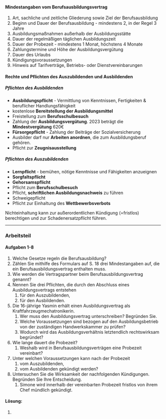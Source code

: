 #### Mindestangaben vom Berufsausbildungsvertrag
1. Art, sachliche und zeitliche Gliederung sowie Ziel der Berufsausbildung
2. Beginn und Dauer der Berufsausbildung - mindestens 2, in der Regel 3 Jahre
3. Ausbildungsmaßnahmen außerhalb der Ausbildungsstätte
4. Dauer der regelmäßigen täglichen Ausbildungszeit
5. Dauer der Probezeit - mindestens 1 Monat, höchstens 4 Monate
6. Zahlungstermine und Höhe der Ausbildungsvergütung
7. Dauer des Urlaubs
8. Kündigungsvoraussetzungen
9. Hinweis auf Tarifverträge, Betriebs- oder Dienstvereinbarungen

#### **Rechte und Pflichten des Auszubildenden und Ausbildenden**
##### Pflichten des Ausbildenden
- **Ausbildungspflicht** - Vermittlung von Kenntnissen, Fertigkeiten & beruflicher Handlungsfähigkeit
- kostenlose **Bereitstellung der Ausbildungsmittel**
- Freistellung zum **Berufsschulbesuch**
- Zahlung der **Ausbildungsvergütung**. 2023 beträgt die **Mindestvergütung** 620€
- **Fürsorgepflicht** - Zahlung der Beiträge der Sozialversicherung
- Ausbilder darf nur **Arbeiten anordnen**, die zum Ausbildungsberuf gehören.
- Pflicht zur **Zeugnisausstellung**
##### Pflichten des Auszubildenden
- **Lernpflicht** - bemühen, nötige Kenntnisse und Fähigkeiten anzueignen
- **Sorgfaltspflicht**
- **Gehorsamspflicht** 
- Pflicht zum **Berufsschulbesuch**
- Pflicht, **schriftlichen Ausbildungsnachweis** zu führen
- Schweigepflicht
- Pflicht zur Einhaltung des **Wettbewerbsverbots**

Nichteinhaltung kann zur außerordentlichen Kündigung (=fristlos) berechtigen und zur Schadenersatzpflicht führen.

___
### Arbeitsteil
#### Aufgaben 1-8
1. Welche Gesetze regeln die Berufsausbildung?
2. Zählen Sie mithilfe des Formulars auf S. 18 drei Mindestangaben auf, die ein Berufsausbildungsvertrag enthalten muss.
3. Wie werden die Vertragspartner beim Berufsausbildungsvertrag genannt?
4. Nennen Sie drei Pflichten, die durch den Abschluss eines Ausbildungsvertrags entstehen
	1. für den Auszubildenden,
	2. für den Ausbildenden.
5. Die 16-jährige Yasmin erhält einen Ausbildungsvertrag als Kraftfahrzeugmechatronikerin.
	1. Wer muss den Ausbildungsvertrag unterschreiben? Begründen Sie.
	2. Welche Voraussetzungen sind bezogen auf den Ausbildungsbetrieb von der zuständigen Handwerkskammer zu prüfen?
	3. Wodurch wird das Ausbildungsverhältnis letztendlich rechtswirksam begründet?
6. Wie lange dauert die Probezeit?
	1. Weshalb wird in Berufsausbildungsverträgen eine Probezeit vereinbart?
7. Unter welchen Voraussetzungen kann nach der Probezeit
	1. vom Auszubildenden,
	2. vom Ausbildenden gekündigt werden?
8. Untersuchen Sie die Wirksamkeit der nachfolgenden Kündigungen. Begründen Sie Ihre Entscheidung.
	1. Simone wird innerhalb der vereinbarten Probezeit fristlos von ihrem Chef mündlich gekündigt.

#### Lösung:
1. 